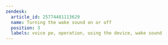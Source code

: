 ```yaml
---
zendesk:
  article_id: 25774481113629
  name: Turning the wake sound on or off
  position: 3
  labels: voice pe, operation, using the device, wake sound
---
```


